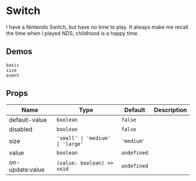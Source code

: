 # Switch

I have a Nintendo Switch, but have no time to play. It always make me recall the time when I played NDS, childhood is a happy time.

## Demos

```demo
basic
size
event
```

## Props

| Name | Type | Default | Description |
| --- | --- | --- | --- |
| default-value | `boolean` | `false` |  |
| disabled | `boolean` | `false` |  |
| size | `'small' \| 'medium' \| 'large'` | `'medium'` |  |
| value | `boolean` | `undefined` |  |
| on-update:value | `(value: boolean) => void` | `undefined` |  |
